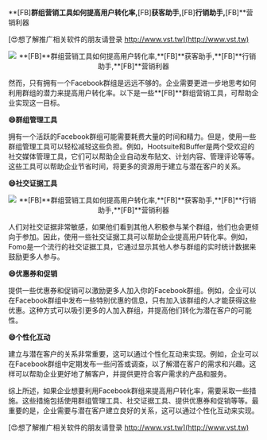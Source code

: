 **[FB]**群组营销工具如何提高用户转化率,**[FB]**获客助手,**[FB]**行销助手,**[FB]**营销利器

[😍想了解推广相关软件的朋友请登录 http://www.vst.tw](http://www.vst.tw)

 <center><img src="https://vst.tw/MP4/tuiguang/png/1.png" alt="**[FB]**群组营销工具如何提高用户转化率,**[FB]**获客助手,**[FB]**行销助手,**[FB]**营销利器"></center>

然而，只有拥有一个Facebook群组是远远不够的。企业需要更进一步地思考如何利用群组的潜力来提高用户转化率。以下是一些**[FB]**群组营销工具，可帮助企业实现这一目标。

**😄群组管理工具**

拥有一个活跃的Facebook群组可能需要耗费大量的时间和精力。但是，使用一些群组管理工具可以轻松减轻这些负担。例如，Hootsuite和Buffer是两个受欢迎的社交媒体管理工具，它们可以帮助企业自动发布贴文、计划内容、管理评论等等。这些工具可以帮助企业节省时间，将更多的资源用于建立与潜在客户的关系。

**😄社交证据工具**

 <center><img src="https://vst.tw/MP4/tuiguang/png/7.png" alt="**[FB]**群组营销工具如何提高用户转化率,**[FB]**获客助手,**[FB]**行销助手,**[FB]**营销利器"></center>

人们对社交证据非常敏感，如果他们看到其他人积极参与某个群组，他们也会更倾向于参加。因此，使用一些社交证据工具可以帮助企业提高用户转化率。例如，Fomo是一个流行的社交证据工具，它通过显示其他人参与群组的实时统计数据来鼓励更多人参与。

**😄优惠券和促销**

提供一些优惠券和促销可以激励更多人加入你的Facebook群组。例如，企业可以在Facebook群组中发布一些特别优惠的信息，只有加入该群组的人才能获得这些优惠。这种方式可以吸引更多的人加入群组，并提高他们转化为潜在客户的可能性。

**😄个性化互动**

建立与潜在客户的关系非常重要，这可以通过个性化互动来实现。例如，企业可以在Facebook群组中定期发布一些问答或调查，以了解潜在客户的需求和兴趣。这样可以帮助企业更好地了解客户，并提供更符合客户需求的产品和服务。

综上所述，如果企业想要利用Facebook群组来提高用户转化率，需要采取一些措施。这些措施包括使用群组管理工具、社交证据工具、提供优惠券和促销等等。最重要的是，企业需要与潜在客户建立良好的关系，这可以通过个性化互动来实现。

[😍想了解推广相关软件的朋友请登录 http://www.vst.tw](http://www.vst.tw)




